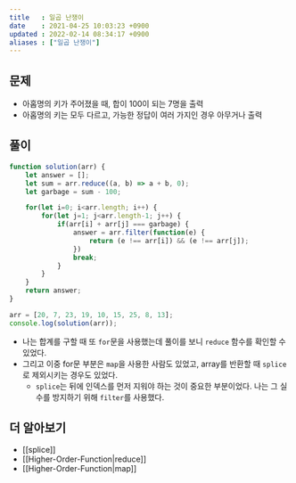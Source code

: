 ```yaml
---
title   : 일곱 난쟁이 
date    : 2021-04-25 10:03:23 +0900
updated : 2022-02-14 08:34:17 +0900
aliases : ["일곱 난쟁이"]
---
```

## 문제
- 아홉명의 키가 주어졌을 때, 합이 100이 되는 7명을 출력 
- 아홉명의 키는 모두 다르고, 가능한 정답이 여러 가지인 경우 아무거나 출력 

## 풀이  
```javascript
function solution(arr) {
    let answer = [];
    let sum = arr.reduce((a, b) => a + b, 0); 
    let garbage = sum - 100; 

    for(let i=0; i<arr.length; i++) {
        for(let j=1; j<arr.length-1; j++) {
            if(arr[i] + arr[j] === garbage) {
                answer = arr.filter(function(e) {
                    return (e !== arr[i]) && (e !== arr[j]);
                })
                break; 
            }
        }
    }
    return answer;
}

arr = [20, 7, 23, 19, 10, 15, 25, 8, 13];
console.log(solution(arr));
```
- 나는 합계를 구할 때 또 `for`문을 사용했는데 풀이를 보니 `reduce` 함수를 확인할 수 있었다.  
- 그리고 이중 for문 부분은 `map`을 사용한 사람도 있었고, array를 반환할 때 `splice`로 제외시키는 경우도 있었다.  
  - `splice`는 뒤에 인덱스를 먼저 지워야 하는 것이 중요한 부분이었다. 나는 그 실수를 방지하기 위해 `filter`를 사용했다.  

## 더 알아보기
- [[splice]]
- [[Higher-Order-Function|reduce]]
- [[Higher-Order-Function|map]]


